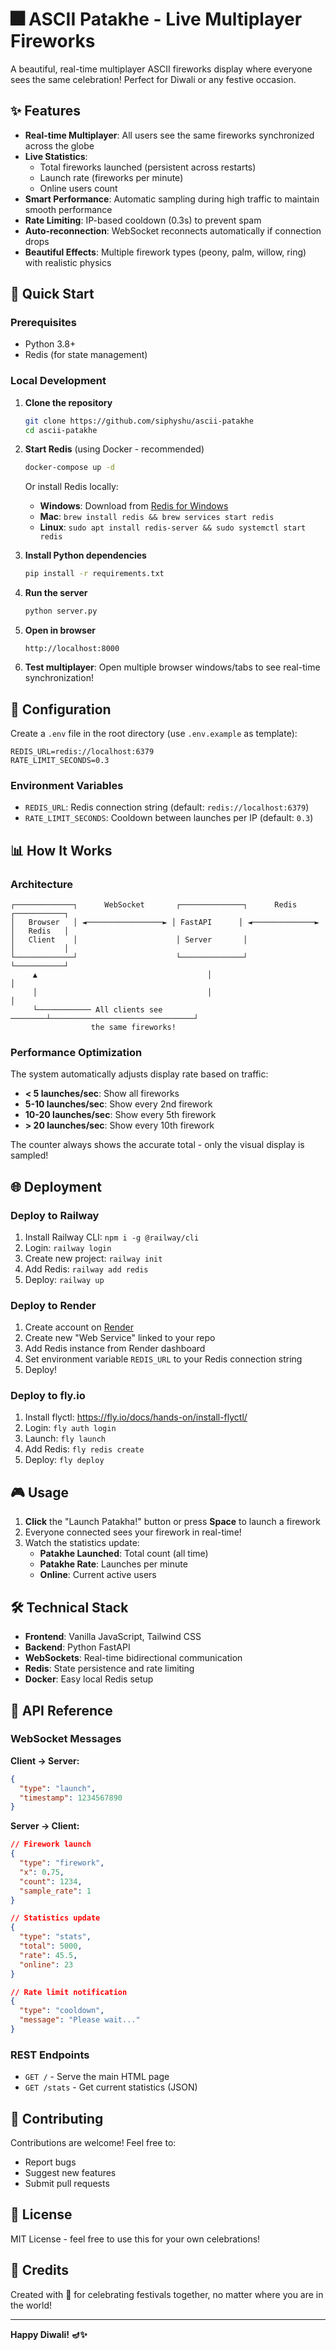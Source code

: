 # 🎆 ASCII Patakhe - Live Multiplayer Fireworks

A beautiful, real-time multiplayer ASCII fireworks display where everyone sees the same celebration! Perfect for Diwali or any festive occasion.

## ✨ Features

- **Real-time Multiplayer**: All users see the same fireworks synchronized across the globe
- **Live Statistics**: 
  - Total fireworks launched (persistent across restarts)
  - Launch rate (fireworks per minute)
  - Online users count
- **Smart Performance**: Automatic sampling during high traffic to maintain smooth performance
- **Rate Limiting**: IP-based cooldown (0.3s) to prevent spam
- **Auto-reconnection**: WebSocket reconnects automatically if connection drops
- **Beautiful Effects**: Multiple firework types (peony, palm, willow, ring) with realistic physics

## 🚀 Quick Start

### Prerequisites

- Python 3.8+
- Redis (for state management)

### Local Development

1. **Clone the repository**
   ```bash
   git clone https://github.com/siphyshu/ascii-patakhe
   cd ascii-patakhe
   ```

2. **Start Redis** (using Docker - recommended)
   ```bash
   docker-compose up -d
   ```
   
   Or install Redis locally:
   - **Windows**: Download from [Redis for Windows](https://github.com/microsoftarchive/redis/releases)
   - **Mac**: `brew install redis && brew services start redis`
   - **Linux**: `sudo apt install redis-server && sudo systemctl start redis`

3. **Install Python dependencies**
   ```bash
   pip install -r requirements.txt
   ```

4. **Run the server**
   ```bash
   python server.py
   ```

5. **Open in browser**
   ```
   http://localhost:8000
   ```

6. **Test multiplayer**: Open multiple browser windows/tabs to see real-time synchronization!

## 🔧 Configuration

Create a `.env` file in the root directory (use `.env.example` as template):

```env
REDIS_URL=redis://localhost:6379
RATE_LIMIT_SECONDS=0.3
```

### Environment Variables

- `REDIS_URL`: Redis connection string (default: `redis://localhost:6379`)
- `RATE_LIMIT_SECONDS`: Cooldown between launches per IP (default: `0.3`)

## 📊 How It Works

### Architecture

```
┌─────────────┐      WebSocket       ┌──────────────┐      Redis      ┌───────────┐
│   Browser   │ ◄─────────────────► │ FastAPI      │ ◄──────────────► │   Redis   │
│   Client    │                      │ Server       │                  │           │
└─────────────┘                      └──────────────┘                  └───────────┘
     ▲                                      │                                │
     │                                      │                                │
     └──────────── All clients see ────────┴────────────────────────────────┘
                  the same fireworks!
```

### Performance Optimization

The system automatically adjusts display rate based on traffic:
- **< 5 launches/sec**: Show all fireworks
- **5-10 launches/sec**: Show every 2nd firework
- **10-20 launches/sec**: Show every 5th firework
- **> 20 launches/sec**: Show every 10th firework

The counter always shows the accurate total - only the visual display is sampled!

## 🌐 Deployment

### Deploy to Railway

1. Install Railway CLI: `npm i -g @railway/cli`
2. Login: `railway login`
3. Create new project: `railway init`
4. Add Redis: `railway add redis`
5. Deploy: `railway up`

### Deploy to Render

1. Create account on [Render](https://render.com)
2. Create new "Web Service" linked to your repo
3. Add Redis instance from Render dashboard
4. Set environment variable `REDIS_URL` to your Redis connection string
5. Deploy!

### Deploy to fly.io

1. Install flyctl: https://fly.io/docs/hands-on/install-flyctl/
2. Login: `fly auth login`
3. Launch: `fly launch`
4. Add Redis: `fly redis create`
5. Deploy: `fly deploy`

## 🎮 Usage

1. **Click** the "Launch Patakha!" button or press **Space** to launch a firework
2. Everyone connected sees your firework in real-time!
3. Watch the statistics update:
   - **Patakhe Launched**: Total count (all time)
   - **Patakhe Rate**: Launches per minute
   - **Online**: Current active users

## 🛠️ Technical Stack

- **Frontend**: Vanilla JavaScript, Tailwind CSS
- **Backend**: Python FastAPI
- **WebSockets**: Real-time bidirectional communication
- **Redis**: State persistence and rate limiting
- **Docker**: Easy local Redis setup

## 📝 API Reference

### WebSocket Messages

**Client → Server:**
```json
{
  "type": "launch",
  "timestamp": 1234567890
}
```

**Server → Client:**
```json
// Firework launch
{
  "type": "firework",
  "x": 0.75,
  "count": 1234,
  "sample_rate": 1
}

// Statistics update
{
  "type": "stats",
  "total": 5000,
  "rate": 45.5,
  "online": 23
}

// Rate limit notification
{
  "type": "cooldown",
  "message": "Please wait..."
}
```

### REST Endpoints

- `GET /` - Serve the main HTML page
- `GET /stats` - Get current statistics (JSON)

## 🤝 Contributing

Contributions are welcome! Feel free to:
- Report bugs
- Suggest new features
- Submit pull requests

## 📄 License

MIT License - feel free to use this for your own celebrations!

## 🎉 Credits

Created with 💖 for celebrating festivals together, no matter where you are in the world!

---

**Happy Diwali! 🪔✨**

